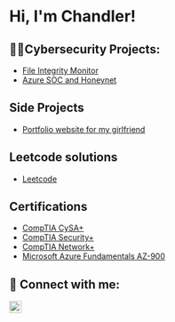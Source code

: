 <h1>Hi, I'm Chandler! <br/>
<h2>👨‍💻Cybersecurity Projects:</h2>
  
  - [File Integrity Monitor](https://github.com/4am-walking/File-Integrity-Monitor.git)
  - [Azure SOC and Honeynet](https://github.com/4am-walking/Azure-SOC-Honeynet.git)

<h2>Side Projects</h2>

  - [Portfolio website for my girlfriend](https://github.com/4am-walking/tyler-blog)

<h2>Leetcode solutions</h2>

  - [Leetcode](https://github.com/4am-walking/leetcode-solutions.git)

<h2>Certifications</h2>

  - [CompTIA CySA+](https://www.credly.com/badges/bf2b1be6-22c5-4a93-bef9-676585c50b36/public_url)
  - [CompTIA Security+](https://www.credly.com/badges/438394c8-5c58-4652-a564-96ed83d5429a/public_url)
  - [CompTIA Network+](https://www.credly.com/badges/dc63be2b-33b0-4bb5-af5b-2d5288d6fb9f/public_url)
  - [Microsoft Azure Fundamentals AZ-900](https://www.credly.com/badges/cb040e6d-53f0-4da1-a348-511711669504/public_url)

<h2> 🤳 Connect with me:</h2>

[<img align="left" alt="ChandlerMatheny | LinkedIn" width="22px" src="https://cdn.jsdelivr.net/npm/simple-icons@v3/icons/linkedin.svg" />][linkedin]

[linkedin]: https://linkedin.com/in/chandler-matheny
